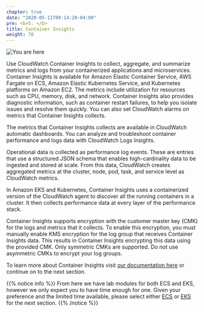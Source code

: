 ```yaml
---
chapter: true
date: "2020-05-11T09:14:20-04:00"
pre: <b>5. </b>
title: Container Insights
weight: 70
---
```


![You are here](/images/Slide5.png)

Use CloudWatch Container Insights to collect, aggregate, and summarize metrics and logs from your containerized applications and microservices. Container Insights is available for Amazon Elastic Container Service, AWS Fargate on ECS, Amazon Elastic Kubernetes Service, and Kubernetes platforms on Amazon EC2. The metrics include utilization for resources such as CPU, memory, disk, and network. Container Insights also provides diagnostic information, such as container restart failures, to help you isolate issues and resolve them quickly. You can also set CloudWatch alarms on metrics that Container Insights collects.

The metrics that Container Insights collects are available in CloudWatch automatic dashboards. You can analyze and troubleshoot container performance and logs data with CloudWatch Logs Insights.

Operational data is collected as performance log events. These are entries that use a structured JSON schema that enables high-cardinality data to be ingested and stored at scale. From this data, CloudWatch creates aggregated metrics at the cluster, node, pod, task, and service level as CloudWatch metrics.

In Amazon EKS and Kubernetes, Container Insights uses a containerized version of the CloudWatch agent to discover all the running containers in a cluster. It then collects performance data at every layer of the performance stack.

Container Insights supports encryption with the customer master key (CMK) for the logs and metrics that it collects. To enable this encryption, you must manually enable KMS encryption for the log group that receives Container Insights data. This results in Container Insights encrypting this data using the provided CMK. Only symmetric CMKs are supported. Do not use asymmetric CMKs to encrypt your log groups.

To learn more about Container Insights visit [our documentation here](https://docs.aws.amazon.com/AmazonCloudWatch/latest/monitoring/ContainerInsights.html) or continue on to the next section.

{{% notice info %}}
From here we have lab modules for both ECS and EKS, however we only expect you to have time enough for one. Given your preference and the limited time available, please select either [ECS](/containerinsights/ecs.html) or [EKS](/containerinsights/eks.html) for the next section.
{{% /notice %}}
